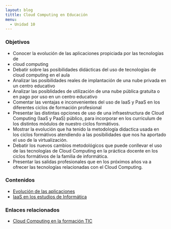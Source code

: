 ```yaml
---
layout: blog
tittle: Cloud Computing en Educación
menu:
  - Unidad 10
---
```


### Objetivos

* Conocer la evolución de las aplicaciones propiciada por las tecnologías de
* cloud computing
* Debatir sobre las posibilidades didácticas del uso de tecnologías de cloud
  computing en el aula
* Analizar las posibilidades reales de implantación de una nube privada en un
  centro educativo
* Analizar las posiblidades de utilización de una nube pública gratuita o en
  pago por uso en un centro educativo
* Comentar las ventajas e inconvenientes del uso de IaaS y PaaS en los
  diferentes ciclos de formación profesional
* Presentar las distintas opciones de uso de una infraestructura de Cloud
  Computing (IaaS y PaaS) público, para incorporar en los curriculum de los
  distintos módulos de nuestro ciclos formátivos.
* Mostrar la evolución que ha tenido la metodología didactica usada en los
  ciclos formátivos atendiendo a las posibilidades que nos ha aportado el uso de
  la virtualización.
* Debatir los nuevos cambios metodológicos que puede conllevar el uso de las
  tecnologías de Cloud Computing en la práctica docente en los ciclos formátivos
  de la familia de informática.
* Presentar las salidas profesionales que en los próximos años va a ofrecer las
  tecnologías relacionadas con el Cloud Computing.

### Contenidos

* [Evolución de las aplicaciones](presentacion_evol_aplicaciones.html)
* [IaaS en los estudios de Informática](presentacion_iaas_educacion.html)

### Enlaces relacionados

* [Cloud Computing en la formación TIC](http://www.gonzalonazareno.org/cloud/material/cloud_en_la_educacion.pdf)

